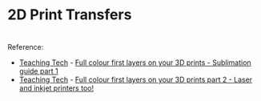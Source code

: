 # 2D Print Transfers


#
Reference:
- [Teaching Tech](https://www.youtube.com/@TeachingTech) - [Full colour first layers on your 3D prints - Sublimation guide part 1](https://www.youtube.com/watch?v=Jq13diBRQcA)
- [Teaching Tech](https://www.youtube.com/@TeachingTech) - [Full colour first layers on your 3D prints part 2 - Laser and inkjet printers too!](https://www.youtube.com/watch?v=eElO5aso8kY)
